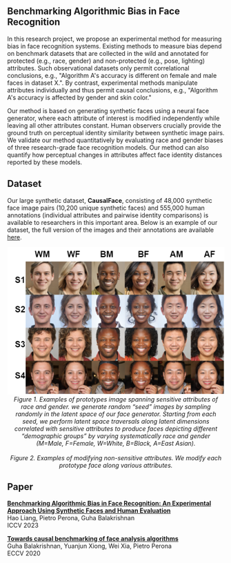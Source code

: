 ## Benchmarking Algorithmic Bias in Face Recognition
In this research project, we propose an experimental method for measuring bias in face recognition systems. Existing methods to measure bias depend on benchmark datasets that are collected in the wild and annotated for protected (e.g., race, gender) and non-protected (e.g., pose, lighting) attributes. Such observational datasets only permit correlational conclusions, e.g., "Algorithm A's accuracy is different on female and male faces in dataset X.". By contrast, experimental methods manipulate attributes individually and thus permit causal conclusions, e.g., "Algorithm A's accuracy is affected by gender and skin color."

Our method is based on generating synthetic faces using a neural face generator, where each attribute of interest is modified independently while leaving all other attributes constant. Human observers crucially provide the ground truth on perceptual identity similarity between synthetic image pairs. We validate our method quantitatively by evaluating race and gender biases of three research-grade face recognition models. Our method can also quantify how perceptual changes in attributes affect face identity distances reported by these models. 

## Dataset
Our large synthetic dataset, **CausalFace**, consisting of 48,000 synthetic face image pairs (10,200 unique synthetic faces) and 555,000 human annotations (individual attributes and pairwise identity comparisons) is available to researchers in this important area. Below is an example of our dataset, the full version of the images and their annotations are available [here](https://rice.box.com/s/0t7dtfurh8jf80mhq3f7s8nbya2g58w9).

<div align="center">
    <img src="https://github.com/hliang2/BenchmarkingReco/blob/main/prototype.png" alt><br>
    <em>Figure 1. Examples of prototypes image spanning sensitive attributes of race and gender. we generate random “seed” images by sampling randomly in the latent space of our face generator. Starting
from each seed, we perform latent space traversals along latent dimensions correlated with sensitive attributes to produce faces depicting different “demographic groups” by varying
systematically race and gender (M=Male, F=Female, W=White, B=Black, A=East Asian).</em>
</div>

<div align="center">
    <img src="https://github.com/hliang2/BenchmarkingReco/blob/main/attributes.png" alt><br>
    <em>Figure 2. Examples of modifying non-sensitive attributes. We modify each prototype face along various attributes.</em>
</div>

## Paper
[**Benchmarking Algorithmic Bias in Face Recognition: An Experimental Approach Using Synthetic Faces and Human Evaluation**](https://arxiv.org/abs/2308.05441)<br>
Hao Liang, Pietro Perona, Guha Balakrishnan<br>
ICCV 2023

[**Towards causal benchmarking of face analysis algorithms**](https://arxiv.org/abs/2007.06570)<br>
Guha Balakrishnan, Yuanjun Xiong, Wei Xia, Pietro Perona<br>
ECCV 2020

